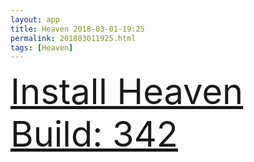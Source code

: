 ```yaml
---
layout: app
title: Heaven 2018-03-01-19:25
permalink: 201803011925.html
tags: [Heaven]
---
```

<div class="pure-g">
    <div class="pure-u-1-1" style="font-size: 4em">
        <a class="pure-button-primary" href="itms-services://?action=download-manifest&url=https%3A%2F%2Flitsungyisigono.github.io%2FTestScript%2Fmanifests%2F201803011925.plist"><i class="fa fa-download" aria-hidden="true"></i>Install Heaven Build: 342</a>
    </div>
</div>